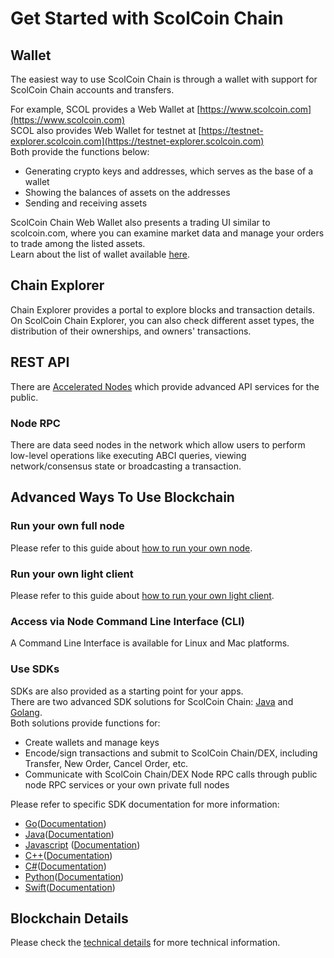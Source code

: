 # Get Started with ScolCoin Chain

## Wallet

The easiest way to use ScolCoin Chain is through a wallet with support for ScolCoin Chain accounts and transfers.

For example, SCOL provides a Web Wallet at [https://www.scolcoin.com](https://www.scolcoin.com)<br/>
SCOL also provides Web Wallet for testnet at [https://testnet-explorer.scolcoin.com](https://testnet-explorer.scolcoin.com)<br/>
Both provide the functions below:

- Generating crypto keys and addresses, which serves as the base of a wallet
- Showing the balances of assets on the addresses
- Sending and receiving assets

ScolCoin Chain Web Wallet also presents a trading UI similar to scolcoin.com, where you can examine market data and manage your orders to trade among the listed assets.<br/>
Learn about the list of wallet available [here](wallets.md).

## Chain Explorer
Chain Explorer provides a portal to explore blocks and transaction details.<br/>
On ScolCoin Chain Explorer, you can also check different asset types, the distribution of their ownerships, and owners' transactions.

## REST API
There are [Accelerated Nodes](faq/faq.md#what-is-the-accelerated-node) which provide advanced API services for the public.<br/>

### Node RPC
There are data seed nodes in the network which allow users to perform low-level operations like executing ABCI queries, viewing network/consensus state or broadcasting a transaction.

## Advanced Ways To Use Blockchain
### Run your own full node

Please refer to this guide about [how to run your own node](fullnode.md).

### Run your own light client

Please refer to this guide about [how to run your own light client](light-client.md).

### Access via Node Command Line Interface (CLI)

A Command Line Interface is available for Linux and Mac platforms.<br/>


### Use SDKs

SDKs are also provided as a starting point for your apps.<br/>
There are two advanced SDK solutions for ScolCoin Chain: [Java](<https://github.com/githubusername/githubrepo/java-sdk>) and [Golang](<https://github.com/githubusername/githubrepo/go-sdk>).<br/>
Both solutions provide functions for:<br/>

* Create wallets and manage keys
* Encode/sign transactions and submit to ScolCoin Chain/DEX, including Transfer, New Order, Cancel Order, etc.
* Communicate with ScolCoin Chain/DEX Node RPC calls through public node RPC services or your own private full nodes

Please refer to specific SDK documentation for more information:

- [Go](https://github.com/githubusername/githubrepo/go-sdk)([Documentation](https://github.com/githubusername/githubrepo/go-sdk/wiki))
- [Java](https://github.com/githubusername/githubrepo/java-sdk)([Documentation](https://github.com/githubusername/githubrepo/java-sdk/wiki))
- [Javascript](https://github.com/githubusername/githubrepo/javascript-sdk) ([Documentation](https://github.com/githubusername/githubrepo/javascript-sdk/wiki))
- [C++](https://github.com/githubusername/githubrepo/cplusplus-sdk)([Documentation](https://github.com/githubusername/githubrepo/cplusplus-sdk/wiki))
- [C#](https://github.com/githubusername/githubrepo/csharp-sdk)([Documentation](https://github.com/githubusername/githubrepo/csharp-sdk))
- [Python](https://github.com/githubusername/githubrepo/python-sdk)([Documentation](https://python-shree-chain.readthedocs.io/en/latest/shree-chain.html#module-scolcoin_chain))
- [Swift](https://github.com/githubusername/githubrepo/swift-sdk)([Documentation](https://github.com/githubusername/githubrepo/swift-sdk/blob/master/README.md))


## Blockchain Details
Please check the [technical details](index.md#technology-details) for more technical information.
